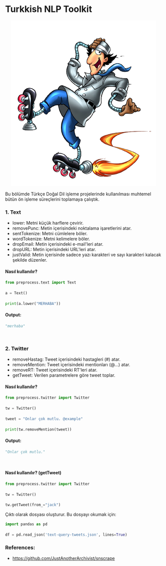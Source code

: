 # Turkkish NLP Toolkit

<p align="center">
  <img src="https://github.com/inspectorgadgetteknofest/inspector-gadget-acikhack2021/blob/main/ToolsTwitter/images/Inspector-Gadget.png">
</p>



Bu bölümde Türkçe Doğal Dil işleme projelerinde kullanılması muhtemel bütün ön işleme süreçlerini toplamaya çalıştık.

### 1. Text
* lower: Metni küçük harflere çevirir.
* removePunc: Metin içerisindeki noktalama işaretlerini atar.
* sentTokenize: Metni cümlelere böler.
* wordTokenize: Metni kelimelere böler.
* dropEmail: Metin içerisindeki e-mail'leri atar.
* dropURL: Metin içerisindeki URL'leri atar.
* justValid: Metin içerisinde sadece yazı karakteri ve sayı karakteri kalacak şekilde düzenler.

#### Nasıl kullanılır?
```python
from preprocess.text import Text

a = Text()

print(a.lower("MERHABA"))
```
#### Output:
```python
"merhaba"
```
<br>

### 2. Twitter
* removeHastag: Tweet içerisindeki hastagleri (#) atar.
* removeMention: Tweet içerisindeki mentionları (@...) atar.
* removeRT: Tweet içerisindeki RT'leri atar.
* getTweet: Verilen parametrelere göre tweet toplar.


#### Nasıl kullanılır?
```python
from preprocess.twitter import Twitter

tw = Twitter()

tweet = "Onlar çok mutlu. @example"

print(tw.removeMention(tweet))
```
#### Output:
```python
"Onlar çok mutlu."
```
<br>

#### Nasıl kullanılır? (getTweet)
```python
from preprocess.twitter import Twitter

tw = Twitter()

tw.getTweet(from_="jack")
```
Çıktı olarak  dosyası oluşturur. Bu dosyayı okumak için:

```python
import pandas as pd

df = pd.read_json('text-query-tweets.json', lines=True)
```


### References:
* https://github.com/JustAnotherArchivist/snscrape

